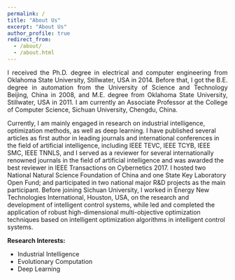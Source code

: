 ```yaml
---
permalink: /
title: "About Us"
excerpt: "About Us"
author_profile: true
redirect_from: 
  - /about/
  - /about.html
---
```


<p style="text-align:justify"> I received the Ph.D. degree in electrical and computer engineering from Oklahoma State University, Stillwater, USA in 2014. Before that, I got the B.E. degree in automation from the University of Science and Technology Beijing, China in 2008, and M.E. degree from Oklahoma State University, Stillwater, USA in 2011. I am currently an Associate Professor at the College of Computer Science, Sichuan University, Chengdu, China.

Currently, I am mainly engaged in research on industrial intelligence, optimization methods, as well as deep learning. I have published several articles as first author in leading journals and international conferences in the field of artificial intelligence, including IEEE TEVC, IEEE TCYB, IEEE SMC, IEEE TNNLS, and I served as a reviewer for several internationally renowned journals in the field of artificial intelligence and was awarded the best reviewer in IEEE Transactions on Cybernetics 2017. I hosted two National Natural Science Foundation of China and one State Key Laboratory Open Fund; and participated in two national major R&D projects as the main participant. Before joining Sichuan University, I worked in Energy New Technologies International, Houston, USA, on the research and development of intelligent control systems, while led and completed the application of robust high-dimensional multi-objective optimization techniques based on intelligent optimization algorithms in intelligent control systems.</p>

<b>Research Interests:</b>
* Industrial Intelligence
* Evolutionary Computation
* Deep Learning
